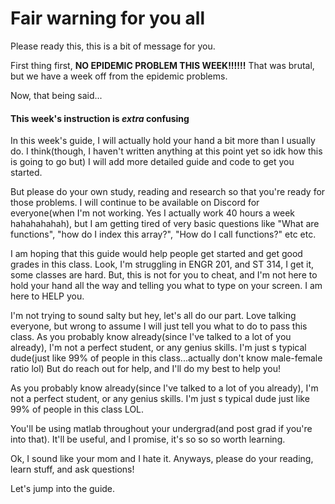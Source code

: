 # Fair warning for you all
Please ready this, this is a bit of message for you.

First thing first, **NO EPIDEMIC PROBLEM THIS WEEK!!!!!!**
That was brutal, but we have a week off from the epidemic problems.

Now, that being said...
#### This week's instruction is *extra* confusing
In this week's guide, I will actually hold your hand a bit more than I usually do.
I think(though, I haven't written anything at this point yet so idk how this is going to go but) 
I will add more detailed guide and code to get you started. 

But please do your own study, reading and research so that you're ready for those problems. 
I will continue to be available on Discord for everyone(when I'm not working. Yes I actually work
40 hours a week hahahahahah), but I am getting tired of very basic questions like "What are functions",
"how do I index this array?", "How do I call functions?" etc etc. 

I am hoping that this guide would help people get started and get good grades in this class. Look, I'm
struggling in ENGR 201, and ST 314, I get it, some classes are hard. But, this is not for you to cheat, 
and I'm not here to hold your hand all the way and telling you what to type on your screen. I am here to 
HELP you. 

I'm not trying to sound salty but hey, let's all do our part. Love talking everyone, but wrong to assume 
I will just tell you what to do to pass this class. As you probably know already(since I've talked to a 
lot of you already), I'm not a perfect student, or
any genius skills. I'm just s typical dude(just like 99% of people in this class...actually don't know 
male-female ratio lol) But do reach out for help, and I'll do my best to help you!

As you probably know already(since I've talked to a lot of you already), I'm not a perfect student, or 
any genius skills. I'm just s typical dude just like 99% of people in this class LOL. 

You'll be using matlab throughout your undergrad(and post grad if you're into that). It'll be useful,
and I promise, it's so so so worth learning.

Ok, I sound like your mom and I hate it. Anyways, please do your reading, learn stuff, and ask questions! 

Let's jump into the guide.
